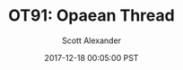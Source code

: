 ---
layout: podcast
title: "OT91: Opaean Thread"
author: Scott Alexander
description: https://slatestarcodex.com/2017/12/18/ot91-opaean-thread/
date: 2017-12-18 00:05:00 PST
length: 348487
duration: 87
guid: ot91-opaean-thread
---